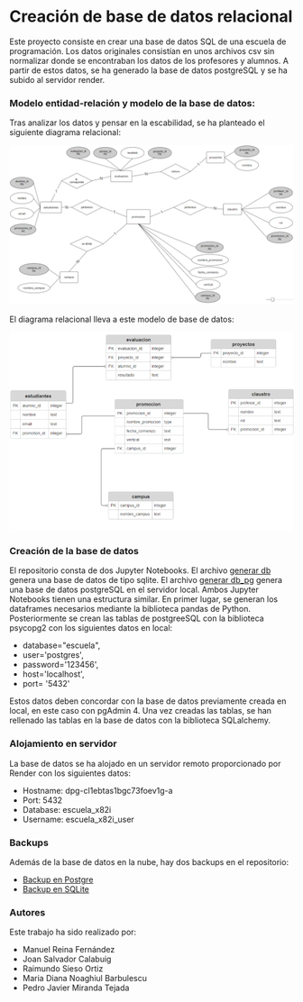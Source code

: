 # Creación de base de datos relacional
Este proyecto consiste en crear una base de datos SQL de una escuela de programación. Los datos originales consistían en unos archivos csv sin normalizar donde se encontraban los datos de los profesores y alumnos. A partir de estos datos, se ha generado la base de datos postgreSQL y se ha subido al servidor render.

### Modelo entidad-relación y modelo de la base de datos:


Tras analizar los datos y pensar en la escabilidad, se ha planteado el siguiente diagrama relacional:

![diagrama relacional](img/diagrama_relacional.png)

El diagrama relacional lleva a este modelo de base de datos:

![modelo relacional](img/modelo_relacional.png)

### Creación de la base de datos
El repositorio consta de dos Jupyter Notebooks. El archivo [generar db](generar%20db.ipynb) genera una base de datos de tipo sqlite. El archivo [generar db_pg](generar%20db_pg.ipynb) genera una base de datos postgreSQL en el servidor local. Ambos Jupyter Notebooks tienen una estructura similar.
En primer lugar, se generan los dataframes necesarios mediante la biblioteca pandas de Python. Posteriormente se crean las tablas de postgreeSQL con la biblioteca psycopg2 con los siguientes datos en local:
- database="escuela", 
- user='postgres', 
- password='123456', 
- host='localhost', 
- port= '5432'

Estos datos deben concordar con la base de datos previamente creada en local, en este caso con pgAdmin 4.
Una vez creadas las tablas, se han rellenado las tablas en la base de datos con la biblioteca SQLalchemy.

### Alojamiento en servidor
La base de datos se ha alojado en un servidor remoto proporcionado por Render con los siguientes datos:
- Hostname: dpg-cl1ebtas1bgc73foev1g-a
- Port: 5432
- Database: escuela_x82i
- Username: escuela_x82i_user

### Backups
Además de la base de datos en la nube, hay dos backups en el repositorio: 
- [Backup en Postgre](escuela-backup.sql)
- [Backup en SQLite](escuela.db)

### Autores
Este trabajo ha sido realizado por:
- Manuel Reina Fernández
- Joan Salvador Calabuig
- Raimundo Sieso Ortiz
- Maria Diana Noaghiul Barbulescu
- Pedro Javier Miranda Tejada
